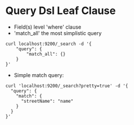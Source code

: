 # Query Dsl Leaf Clause #

* Field(s) level 'where' clause
* 'match_all' the most simplistic query
```
curl localhost:9200/_search -d '{
	"query": {
		"match_all": {}
	}
}'
```
* Simple match query:
```
curl 'localhost:9200/_search?pretty=true' -d '{
  "query": {
    "match": {
      "streetName": "name"
    }
  }
}'
```

